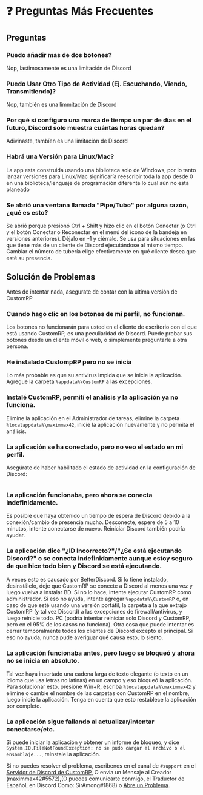 # ❓ Preguntas Más Frecuentes

## Preguntas

### Puedo añadir mas de dos botones?

Nop, lastimosamente es una limitación de Discord

### Puedo Usar Otro Tipo de Actividad (Ej. Escuchando, Viendo, Transmitiendo)?

Nop, también es una limmitación de Discord

### Por qué si configuro una marca de tiempo un par de días en el futuro, Discord solo muestra cuántas horas quedan?

Adivinaste, tambíen es una limitación de Discord

### Habrá una Versión para Linux/Mac?

La app esta construida usando una biblioteca solo de Windows, por lo tanto lanzar versiones para Linux/Mac significaría reescribir toda la app desde 0 en una biblioteca/lenguaje de programación diferente lo cual aún no esta planeado

### Se abrió una ventana llamada "Pipe/Tubo" por alguna razón, ¿qué es esto?

Se abrió porque presionó Ctrl + Shift y hizo clic en el botón Conectar (o Ctrl y el botón Conectar o Reconectar en el menú del ícono de la bandeja en versiones anteriores). Déjalo en -1 y ciérralo. Se usa para situaciones en las que tiene más de un cliente de Discord ejecutándose al mismo tiempo. Cambiar el número de tubería elige efectivamente en qué cliente desea que esté su presencia.

## Solución de Problemas

Antes de intentar nada, asegurate de contar con la ultima versión de CustomRP

### Cuando hago clic en los botones de mi perfil, no funcionan.

Los botones no funcionarán para usted en el cliente de escritorio con el que está usando CustomRP, es una peculiaridad de Discord. Puede probar sus botones desde un cliente móvil o web, o simplemente preguntarle a otra persona.

### He instalado CustompRP pero no se inicia

Lo más probable es que su antivirus impida que se inicie la aplicación. Agregue la carpeta `%appdata%\CustomRP` a las excepciones.

### Instalé CustomRP, permití el análisis y la aplicación ya no funciona.

Elimine la aplicación en el Administrador de tareas, elimine la carpeta `%localappdata%\maximmax42`, inicie la aplicación nuevamente y no permita el análisis.

### La aplicación se ha conectado, pero no veo el estado en mi perfil.

Asegúrate de haber habilitado el estado de actividad en la configuración de Discord:

<figure><img src="https://user-images.githubusercontent.com/2225711/188219661-49713f90-fa76-4645-b04a-fc1bc0f029bd.png" alt=""><figcaption></figcaption></figure>

### La aplicación funcionaba, pero ahora se conecta indefinidamente.

Es posible que haya obtenido un tiempo de espera de Discord debido a la conexión/cambio de presencia mucho. Desconecte, espere de 5 a 10 minutos, intente conectarse de nuevo. Reiniciar Discord también podría ayudar.

### La aplicación dice "¿ID Incorrecto?"/"¿Se está ejecutando Discord?" o se conecta indefinidamente aunque estoy seguro de que hice todo bien y Discord se está ejecutando.

A veces esto es causado por BetterDiscord. Si lo tiene instalado, desinstálelo, deje que CustomRP se conecte a Discord al menos una vez y luego vuelva a instalar BD. Si no lo hace, intente ejecutar CustomRP como administrador. Si eso no ayuda, intente agregar `%appdata%\CustomRP` o, en caso de que esté usando una versión portátil, la carpeta a la que extrajo CustomRP (y tal vez Discord) a las excepciones de firewall/antivirus, y luego reinicie todo. PC (podría intentar reiniciar solo Discord y CustomRP, pero en el 95% de los casos no funciona). Otra cosa que puede intentar es cerrar temporalmente todos los clientes de Discord excepto el principal. Si eso no ayuda, nunca pude averiguar qué causa esto, lo siento.

### La aplicación funcionaba antes, pero luego se bloqueó y ahora no se inicia en absoluto.

Tal vez haya insertado una cadena larga de texto elegante (o texto en un idioma que usa letras no latinas) en un campo y eso bloqueó la aplicación. Para solucionar esto, presione Win+R, escriba `%localappdata%\maximmax42` y elimine o cambie el nombre de las carpetas con CustomRP en el nombre, luego inicie la aplicación. Tenga en cuenta que esto restablece la aplicación por completo.

### La aplicación sigue fallando al actualizar/intentar conectarse/etc.

Si puede iniciar la aplicación y obtener un informe de bloqueo, y dice `System.IO.FileNotFoundException: no se pudo cargar el archivo o el ensamblaje...`, reinstale la aplicación.

Si no puedes resolver el problema, escribenos en el canal de `#support` en el [Servidor de Discord de CustomRP](https://www.customrp.xyz/discordserver), O envia un Mensaje al Creador (maximmax42#5572),(O puedes comunicarte conmigo, el Traductor de Español, en Discord Como: SirAmong#1868) o [Abre un Problema](https://github.com/maximmax42/Discord-CustomRP/issues/new/choose).
